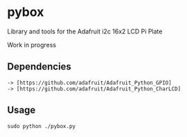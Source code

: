 pybox
=====

Library and tools for the Adafruit i2c 16x2 LCD Pi Plate

Work in progress

Dependencies
------------
    -> [https://github.com/adafruit/Adafruit_Python_GPIO]
    -> [https://github.com/adafruit/Adafruit_Python_CharLCD]
    
Usage
-----

````
sudo python ./pybox.py
````
